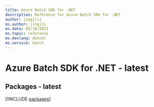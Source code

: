 ```yaml
---
title: Azure Batch SDK for .NET
description: Reference for Azure Batch SDK for .NET
author: jingjlii
ms.author: jingjli
ms.data: 05/18/2023
ms.topic: reference
ms.devlang: dotnet
ms.service: batch
---
```

# Azure Batch SDK for .NET - latest
## Packages - latest
[!INCLUDE [packages](batch-index.md)]